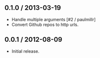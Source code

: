 0.1.0 / 2013-03-19
------------------
* Handle multiple arguments [#2 / paulmillr]
* Convert Github repos to http urls.

0.0.1 / 2012-08-09
------------------
* Initial release.
